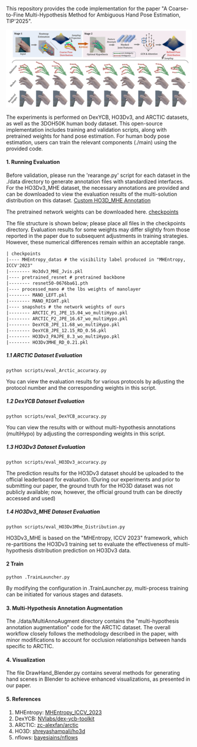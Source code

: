 This repository provides the code implementation for the paper "A Coarse-to-Fine Multi-Hypothesis Method for Ambiguous Hand Pose Estimation, TIP'2025".

<img src="assets/framework.png" alt="framework" style="zoom:80%;" />

The experiments is performed on DexYCB, HO3Dv3, and ARCTIC datasets, as well as the 3DOH50K human body dataset. This open-source implementation includes training and validation scripts, along with pretrained weights for hand pose estimation. For human body pose estimation, users can train the relevant components (./main) using the provided code.

#### 1. Running Evaluation

Before validation, please run the 'rearange.py' script for each dataset in the ./data directory to generate annotation files with standardized interfaces. For the HO3Dv3_MHE dataset, the necessary annotations are provided and can be downloaded to view the evaluation results of the multi-solution distribution on this dataset. [Custom HO3D_MHE Annotation](https://drive.google.com/file/d/1__y1_GCdvpspu8-KVSBoRIjtuD5yvqJe/view?usp=drive_link)

The pretrained network weights can be downloaded here. [checkpoints](https://drive.google.com/file/d/1zHgB8Sx4uhUXRK-2AlpOVLpw--IqJmDZ/view?usp=drive_link)

The file structure is shown below; please place all files in the checkpoints directory. Evaluation results for some weights may differ slightly from those reported in the paper due to subsequent adjustments in training strategies. However, these numerical differences remain within an acceptable range.

```
| checkpoints
|---- MHEntropy_datas # the visibility label produced in "MHEntropy, ICCV'2023"
|-------- Ho3dv3_MHE_Jvis.pkl
|---- pretrained_resnet # pretrained backbone
|-------- resnet50-0676ba61.pth
|---- processed_mano # the lbs weights of manolayer
|-------- MANO_LEFT.pkl
|-------- MANO_RIGHT.pkl
|---- snapshots # the network weights of ours
|-------- ARCTIC_P1_JPE_15.04_wo_multiHypo.pkl
|-------- ARCTIC_P2_JPE_16.67_wo_multiHypo.pkl
|-------- DexYCB_JPE_11.68_wo_multiHypo.pkl
|-------- DexYCB_JPE_12.15_RD_0.56.pkl
|-------- HO3Dv3_PAJPE_8.3_wo_multiHypo.pkl
|-------- HO3Dv3MHE_RD_0.21.pkl
```

##### 1.1 ARCTIC Dataset Evaluation

```
python scripts/eval_Arctic_accuracy.py
```

You can view the evaluation results for various protocols by adjusting the protocol number and the corresponding weights in this script.

##### 1.2 DexYCB Dataset Evaluation

```
python scripts/eval_DexYCB_accuracy.py
```

You can view the results with or without multi-hypothesis annotations (multiHypo) by adjusting the corresponding weights in this script.

##### 1.3 HO3Dv3 Dataset Evaluation

```
python scripts/eval_HO3Dv3_accuracy.py
```

The prediction results for the HO3Dv3 dataset should be uploaded to the official leaderboard for evaluation. (During our experiments and prior to submitting our paper, the ground truth for the HO3D dataset was not publicly available; now, however, the official ground truth can be directly accessed and used)

##### 1.4 HO3Dv3_MHE Dataset Evaluation

```
python scripts/eval_HO3Dv3Mhe_Distribution.py
```

HO3Dv3_MHE is based on the "MHEntropy, ICCV 2023" framework, which re-partitions the HO3Dv3 training set to evaluate the effectiveness of multi-hypothesis distribution prediction on HO3Dv3 data.

#### 2 Train

```
python .TrainLauncher.py
```

By modifying the configuration in .TrainLauncher.py, multi-process training can be initiated for various stages and datasets.

#### 3. Multi-Hypothesis Annotation Augmentation

The ./data/MultiAnnoAugment directory contains the "multi-hypothesis annotation augmentation" code for the ARCTIC dataset. The overall workflow closely follows the methodology described in the paper, with minor modifications to account for occlusion relationships between hands specific to ARCTIC.

#### 4. Visualization

The file DrawHand_Blender.py contains several methods for generating hand scenes in Blender to achieve enhanced visualizations, as presented in our paper.

#### 5. References

1. MHEntropy: [MHEntropy_ICCV_2023](https://openaccess.thecvf.com/content/ICCV2023/html/Chen_MHEntropy_Entropy_Meets_Multiple_Hypotheses_for_Pose_and_Shape_Recovery_ICCV_2023_paper.html)
2. DexYCB: [NVlabs/dex-ycb-toolkit](https://github.com/NVlabs/dex-ycb-toolkit)
3. ARCTIC: [zc-alexfan/arctic](https://github.com/zc-alexfan/arctic)
4. HO3D: [shreyashampali/ho3d](https://github.com/shreyashampali/ho3d?)
5. nflows: [bayesiains/nflows](https://github.com/bayesiains/nflows)

